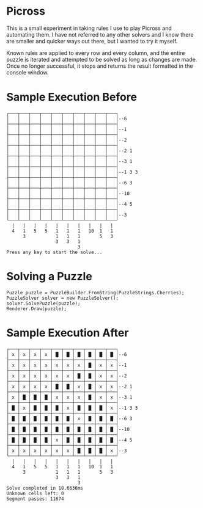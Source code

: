 # Picross

This is a small experiment in taking rules I use to play Picross and automating them.
I have not referred to any other solvers and I know there are smaller and quicker ways out there, but I wanted to try it myself.

Known rules  are applied to every row and every column, and the entire puzzle is iterated and attempted to be solved as long as changes are made. Once no longer successful, it stops and returns the result formatted in the console window.


# Sample Execution Before
```
┌───┬───┬───┬───┬───┬───┬───┬───┬───┬───┐
│   │   │   │   │   │   │   │   │   │   │--6
├───┼───┼───┼───┼───┼───┼───┼───┼───┼───┤
│   │   │   │   │   │   │   │   │   │   │--1
├───┼───┼───┼───┼───┼───┼───┼───┼───┼───┤
│   │   │   │   │   │   │   │   │   │   │--2
├───┼───┼───┼───┼───┼───┼───┼───┼───┼───┤
│   │   │   │   │   │   │   │   │   │   │--2 1
├───┼───┼───┼───┼───┼───┼───┼───┼───┼───┤
│   │   │   │   │   │   │   │   │   │   │--3 1
├───┼───┼───┼───┼───┼───┼───┼───┼───┼───┤
│   │   │   │   │   │   │   │   │   │   │--1 3 3
├───┼───┼───┼───┼───┼───┼───┼───┼───┼───┤
│   │   │   │   │   │   │   │   │   │   │--6 3
├───┼───┼───┼───┼───┼───┼───┼───┼───┼───┤
│   │   │   │   │   │   │   │   │   │   │--10
├───┼───┼───┼───┼───┼───┼───┼───┼───┼───┤
│   │   │   │   │   │   │   │   │   │   │--4 5
├───┼───┼───┼───┼───┼───┼───┼───┼───┼───┤
│   │   │   │   │   │   │   │   │   │   │--3
└───┴───┴───┴───┴───┴───┴───┴───┴───┴───┘
  |   |   |   |   |   |   |   |   |   |
  4   1   5   5   1   1   1   10  1   1
      3           1   1   1       5   3
                  3   3   1
                          3
Press any key to start the solve...
```

# Solving a Puzzle
```
Puzzle puzzle = PuzzleBuilder.FromString(PuzzleStrings.Cherries);
PuzzleSolver solver = new PuzzleSolver();
solver.SolvePuzzle(puzzle);
Renderer.Draw(puzzle);
```

# Sample Execution After
```
┌───┬───┬───┬───┬───┬───┬───┬───┬───┬───┐
│ x │ x │ x │ x │ █ │ █ │ █ │ █ │ █ │ █ │--6
├───┼───┼───┼───┼───┼───┼───┼───┼───┼───┤
│ x │ x │ x │ x │ x │ x │ x │ █ │ x │ x │--1
├───┼───┼───┼───┼───┼───┼───┼───┼───┼───┤
│ x │ x │ x │ x │ x │ x │ █ │ █ │ x │ x │--2
├───┼───┼───┼───┼───┼───┼───┼───┼───┼───┤
│ x │ x │ x │ x │ █ │ █ │ x │ █ │ x │ x │--2 1
├───┼───┼───┼───┼───┼───┼───┼───┼───┼───┤
│ x │ █ │ █ │ █ │ x │ x │ x │ █ │ x │ x │--3 1
├───┼───┼───┼───┼───┼───┼───┼───┼───┼───┤
│ █ │ x │ █ │ █ │ █ │ x │ █ │ █ │ █ │ x │--1 3 3
├───┼───┼───┼───┼───┼───┼───┼───┼───┼───┤
│ █ │ █ │ █ │ █ │ █ │ █ │ x │ █ │ █ │ █ │--6 3
├───┼───┼───┼───┼───┼───┼───┼───┼───┼───┤
│ █ │ █ │ █ │ █ │ █ │ █ │ █ │ █ │ █ │ █ │--10
├───┼───┼───┼───┼───┼───┼───┼───┼───┼───┤
│ █ │ █ │ █ │ █ │ x │ █ │ █ │ █ │ █ │ █ │--4 5
├───┼───┼───┼───┼───┼───┼───┼───┼───┼───┤
│ x │ x │ x │ x │ x │ x │ █ │ █ │ █ │ x │--3
└───┴───┴───┴───┴───┴───┴───┴───┴───┴───┘
  |   |   |   |   |   |   |   |   |   |
  4   1   5   5   1   1   1   10  1   1
      3           1   1   1       5   3
                  3   3   1
                          3
Solve completed in 18.6636ms
Unknown cells left: 0
Segment passes: 11674
```
